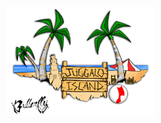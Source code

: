 <p style="text-align: center;"><img alt="" src="https://github.com/juggaloisland/docs/blob/master/header4.png?raw=true" style="width: 300px; height: 223px;" /></p>
